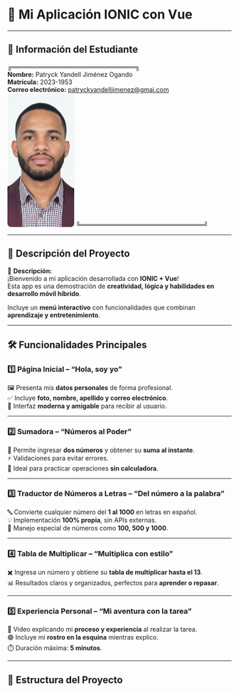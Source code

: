 # 🌟 Mi Aplicación IONIC con Vue

---

## 👤 Información del Estudiante
╔════════════════════════════╗  
**Nombre:** Patryck Yandell Jiménez Ogando  
**Matrícula:** 2023-1953  
**Correo electrónico:** patryckyandelljimenez@gmai.com  
<img src="src/assets/images/perfil.png" alt="Foto 2x2" width="150" height="300" style="object-fit: cover; border-radius: 8px;">
╚════════════════════════════╝

---

## 🚀 Descripción del Proyecto
📝 **Descripción:**  
¡Bienvenido a mi aplicación desarrollada con **IONIC + Vue**!  
Esta app es una demostración de **creatividad, lógica y habilidades en desarrollo móvil híbrido**.  

Incluye un **menú interactivo** con funcionalidades que combinan **aprendizaje y entretenimiento**.

---

## 🛠 Funcionalidades Principales

### 1️⃣ Página Inicial – “Hola, soy yo”
🖼️ Presenta mis **datos personales** de forma profesional.  
✅ Incluye **foto, nombre, apellido y correo electrónico**.  
🎨 Interfaz **moderna y amigable** para recibir al usuario.  

---

### 2️⃣ Sumadora – “Números al Poder”
🔢 Permite ingresar **dos números** y obtener su **suma al instante**.  
⚡ Validaciones para evitar errores.  
📌 Ideal para practicar operaciones **sin calculadora**.  

---

### 3️⃣ Traductor de Números a Letras – “Del número a la palabra”
🔤 Convierte cualquier número del **1 al 1000** en letras en español.  
💡 Implementación **100% propia**, sin APIs externas.  
📌 Manejo especial de números como **100, 500 y 1000**.  

---

### 4️⃣ Tabla de Multiplicar – “Multiplica con estilo”
✖️ Ingresa un número y obtiene su **tabla de multiplicar hasta el 13**.  
📊 Resultados claros y organizados, perfectos para **aprender o repasar**.  

---

### 5️⃣ Experiencia Personal – “Mi aventura con la tarea”
🎥 Video explicando mi **proceso y experiencia** al realizar la tarea.  
🟢 Incluye mi **rostro en la esquina** mientras explico.  
⏱️ Duración máxima: **5 minutos**.  

---

## 📂 Estructura del Proyecto
